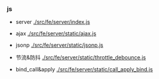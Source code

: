 
### js
* server
[./src/fe/server/index.js](./src/fe/server/index.js)
* ajax
[./src/fe/server/static/ajax.js](./src/fe/server/static/ajax.js)
* jsonp
[./src/fe/server/static/jsonp.js](./src/fe/server/static/jsonp.js)
* 节流&防抖
[./src/fe/server/static/throttle_debounce.js](./src/fe/server/static/throttle_debounce.js)

* bind_call&apply
[./src/fe/server/static/call_apply_bind.js](./src/fe/server/static/call_apply_bind.js)